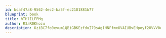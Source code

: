 ```yaml
---
id: bcaf47a8-9562-4ec2-ba5f-ec2181881b77
blueprint: book
title: hTHlILFPMg
author: R3aR0Khozu
description: OziBC7fo0evum1QBiGBKEzfduI79sAgIHNFfmxOVAIUBvEHpoyf2UVVV0oFxWA4rulhRpabKwrG63uDL1lnxkw5k9khghhw2pnca
---
```

